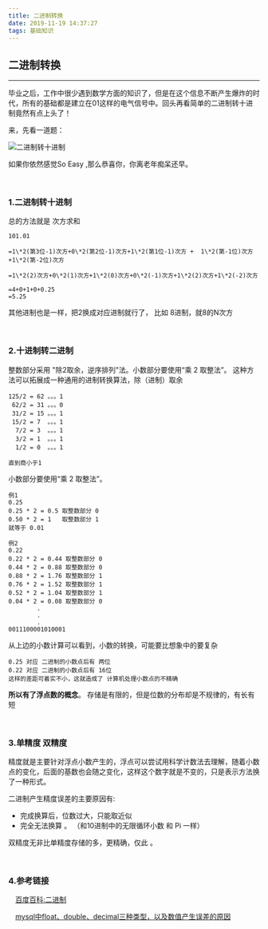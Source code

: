```yaml
---
title: 二进制转换
date: 2019-11-19 14:37:27
tags: 基础知识
---
```

## 二进制转换
___
毕业之后，工作中很少遇到数学方面的知识了，但是在这个信息不断产生爆炸的时代，所有的基础都是建立在01这样的电气信号中。回头再看简单的二进制转十进制竟然有点上头了！

来，先看一道题：


![二进制转十进制](https://gss0.bdstatic.com/94o3dSag_xI4khGkpoWK1HF6hhy/baike/pic/item/5fdf8db1cb134954098b42ac574e9258d0094a64.jpg)

如果你依然感觉So Easy ,那么恭喜你，你离老年痴呆还早。


&emsp;
### 1.二进制转十进制

总的方法就是 次方求和
```
101.01

=1\*2(第3位-1)次方+0\*2(第2位-1)次方+1\*2(第1位-1)次方 +  1\*2(第-1位)次方+1\*2(第-2位)次方

=1\*2(2)次方+0\*2(1)次方+1\*2(0)次方+0\*2(-1)次方+1\*2(2)次方+1\*2(-2)次方

=4+0+1+0+0.25
=5.25
```
其他进制也是一样，把2换成对应进制就行了， 比如 8进制，就8的N次方



&emsp;
### 2.十进制转二进制
整数部分采用 "除2取余，逆序排列"法。小数部分要使用“乘 2 取整法”。
这种方法可以拓展成一种通用的进制转换算法，除（进制）取余
```
125/2 = 62 。。。1
 62/2 = 31 。。。0
 31/2 = 15 。。。1
 15/2 = 7  。。。1
  7/2 = 3  。。。1
  3/2 = 1  。。。1
  1/2 = 0  。。。1

直到商小于1

```


小数部分要使用“乘 2 取整法”。
```
例1
0.25
0.25 * 2 = 0.5 取整数部分 0
0.50 * 2 = 1   取整数部分 1
就等于 0.01

例2
0.22
0.22 * 2 = 0.44 取整数部分 0
0.44 * 2 = 0.88 取整数部分 0
0.88 * 2 = 1.76 取整数部分 1
0.76 * 2 = 1.52 取整数部分 1
0.52 * 2 = 1.04 取整数部分 1
0.04 * 2 = 0.08 取整数部分 0
        .
        .
        .
0011100001010001

```


从上边的小数计算可以看到，小数的转换，可能要比想象中的要复杂

    0.25 对应 二进制的小数点后有 两位
    0.22 对应 二进制的小数点后有 16位
    这样的差距可着实不小，这就造成了 计算机处理小数点的不精确
**所以有了浮点数的概念**。
存储是有限的，但是位数的分布却是不规律的，有长有短


&emsp;
### 3.单精度 双精度
精度就是主要针对浮点小数产生的，浮点可以尝试用科学计数法去理解，随着小数点的变化，后面的基数也会随之变化，这样这个数字就是不变的，只是表示方法换了一种形式。


二进制产生精度误差的主要原因有:

+ 完成换算后，位数过大，只能取近似
+ 完全无法换算 。 （和10进制中的无限循环小数 和 Pi 一样）

双精度无非比单精度存储的多，更精确，仅此 。

&emsp;
### 4.参考链接
&emsp;[百度百科:二进制](https://baike.baidu.com/item/%E4%BA%8C%E8%BF%9B%E5%88%B6/361457?fr=aladdin)

&emsp;[mysql中float、double、decimal三种类型，以及数值产生误差的原因](https://www.cnblogs.com/xsj1989/p/7058628.html?utm_source=itdadao&utm_medium=referral)
